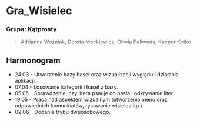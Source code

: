 # Gra_Wisielec
### Grupa: Kątprosty
> Adrianna Woźniak, Dorota Mockiewicz, Oliwia Paliwoda, Kacper Kotko
## Harmonogram
- 24.03 - Utworzenie bazy haseł oraz wizualizacji wyglądu i działania aplikacji.
- 07.04 - Losowanie kategorii i haseł z bazy.
- 05.05 - Sprawdzenie, czy litera psauje do hasła i odkrywanie liter.
- 19.05 - Praca nad aspektem wizualnym (utworzenia menu oraz odpowiednich komunkiatów, rysowanie wisielca itp.).
- 02.06 - Dodanie trybu dwuosobowego.
